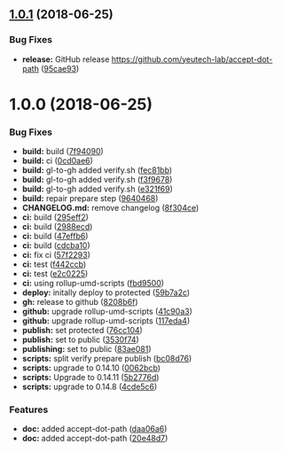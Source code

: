 ## [1.0.1](https://github.com/yeutech-lab/accept-dot-path/compare/v1.0.0...v1.0.1) (2018-06-25)


### Bug Fixes

* **release:** GitHub release https://github.com/yeutech-lab/accept-dot-path ([95cae93](https://github.com/yeutech-lab/accept-dot-path/commit/95cae93))

# 1.0.0 (2018-06-25)


### Bug Fixes

* **build:** build ([7f94090](https://module.kopaxgroup.com/dev-tools/accept-dot-path/commit/7f94090))
* **build:** ci ([0cd0ae6](https://module.kopaxgroup.com/dev-tools/accept-dot-path/commit/0cd0ae6))
* **build:** gl-to-gh added verify.sh ([fec81bb](https://module.kopaxgroup.com/dev-tools/accept-dot-path/commit/fec81bb))
* **build:** gl-to-gh added verify.sh ([f3f9678](https://module.kopaxgroup.com/dev-tools/accept-dot-path/commit/f3f9678))
* **build:** gl-to-gh added verify.sh ([e321f69](https://module.kopaxgroup.com/dev-tools/accept-dot-path/commit/e321f69))
* **build:** repair prepare step ([9640468](https://module.kopaxgroup.com/dev-tools/accept-dot-path/commit/9640468))
* **CHANGELOG.md:** remove changelog ([8f304ce](https://module.kopaxgroup.com/dev-tools/accept-dot-path/commit/8f304ce))
* **ci:** build ([295eff2](https://module.kopaxgroup.com/dev-tools/accept-dot-path/commit/295eff2))
* **ci:** build ([2988ecd](https://module.kopaxgroup.com/dev-tools/accept-dot-path/commit/2988ecd))
* **ci:** build ([47effb6](https://module.kopaxgroup.com/dev-tools/accept-dot-path/commit/47effb6))
* **ci:** build ([cdcba10](https://module.kopaxgroup.com/dev-tools/accept-dot-path/commit/cdcba10))
* **ci:** fix ci ([57f2293](https://module.kopaxgroup.com/dev-tools/accept-dot-path/commit/57f2293))
* **ci:** test ([f442ccb](https://module.kopaxgroup.com/dev-tools/accept-dot-path/commit/f442ccb))
* **ci:** test ([e2c0225](https://module.kopaxgroup.com/dev-tools/accept-dot-path/commit/e2c0225))
* **ci:** using rollup-umd-scripts ([fbd9500](https://module.kopaxgroup.com/dev-tools/accept-dot-path/commit/fbd9500))
* **deploy:** initally deploy to protected ([59b7a2c](https://module.kopaxgroup.com/dev-tools/accept-dot-path/commit/59b7a2c))
* **gh:** release to github ([8208b6f](https://module.kopaxgroup.com/dev-tools/accept-dot-path/commit/8208b6f))
* **github:** upgrade rollup-umd-scripts ([41c90a3](https://module.kopaxgroup.com/dev-tools/accept-dot-path/commit/41c90a3))
* **github:** upgrade rollup-umd-scripts ([117eda4](https://module.kopaxgroup.com/dev-tools/accept-dot-path/commit/117eda4))
* **publish:** set protected ([76cc104](https://module.kopaxgroup.com/dev-tools/accept-dot-path/commit/76cc104))
* **publish:** set to public ([3530f74](https://module.kopaxgroup.com/dev-tools/accept-dot-path/commit/3530f74))
* **publishing:** set to public ([83ae081](https://module.kopaxgroup.com/dev-tools/accept-dot-path/commit/83ae081))
* **scripts:** split verify prepare publish ([bc08d76](https://module.kopaxgroup.com/dev-tools/accept-dot-path/commit/bc08d76))
* **scripts:** upgrade to 0.14.10 ([0062bcb](https://module.kopaxgroup.com/dev-tools/accept-dot-path/commit/0062bcb))
* **scripts:** Upgrade to 0.14.11 ([5b2776d](https://module.kopaxgroup.com/dev-tools/accept-dot-path/commit/5b2776d))
* **scripts:** upgrade to 0.14.8 ([4cde5c6](https://module.kopaxgroup.com/dev-tools/accept-dot-path/commit/4cde5c6))


### Features

* **doc:** added accept-dot-path ([daa06a6](https://module.kopaxgroup.com/dev-tools/accept-dot-path/commit/daa06a6))
* **doc:** added accept-dot-path ([20e48d7](https://module.kopaxgroup.com/dev-tools/accept-dot-path/commit/20e48d7))
